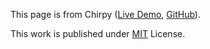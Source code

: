 This page is from Chirpy ([Live Demo](https://chirpy.cotes.info), [GitHub](https://github.com/cotes2020/jekyll-theme-chirpy)).

This work is published under [MIT](https://github.com/cotes2020/jekyll-theme-chirpy/blob/master/LICENSE) License.
